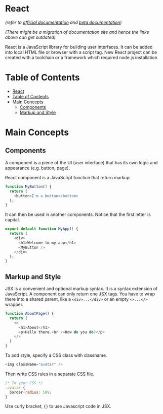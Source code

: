 # React
*(refer to [official documentation](https://reactjs.org/) and [beta documentation](https://beta.reactjs.org/))*

*(There might be a migration of documentation site and hence the links above can get outdated)*

React is a JavaScript library for building user interfaces. It can be added into local HTML file or browser with a script tag. New React project can be created with a toolchain or a framework which required node.js installation.


# Table of Contents
- [React](#react)
- [Table of Contents](#table-of-contents)
- [Main Concepts](#main-concepts)
  - [Components](#components)
  - [Markup and Style](#markup-and-style)


# Main Concepts
## Components
A component is a piece of the UI (user interface) that has its own logic and appearance (e.g. button, page).

React component is a JavaScript function that return markup.
``` javascript
function MyButton() {
  return (
    <button>I'm a button</button>
  );
}
```
It can then be used in another components. Notice that the first letter is capital.
``` javascript
export default function MyApp() {
  return (
    <div>
      <h1>Welcome to my app</h1>
      <MyButton />
    </div>
  );
}
```

## Markup and Style
JSX is a convenient and optional markup syntax. It is a syntax extension of JavaScript. A component can only return one JSX tags. You have to wrap there into a shared parent, like a `<div>...</div>` or an empty `<>...</>` wrapper.
``` javascript
function AboutPage() {
  return (
    <>
      <h1>About</h1>
      <p>Hello there.<br />How do you do?</p>
    </>
  )
}

```

To add style, specify a CSS class with classname.
``` javascript
<img className="avatar" />
```

Then write CSS rules in a separate CSS file.
``` javascript
/* In your CSS */
.avatar {
  border-radius: 50%;
}
```

Use curly bracket, `{}` to use Javascript code in JSX.
